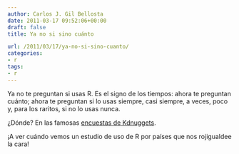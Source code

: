 ```yaml
---
author: Carlos J. Gil Bellosta
date: 2011-03-17 09:52:06+00:00
draft: false
title: Ya no si sino cuánto

url: /2011/03/17/ya-no-si-sino-cuanto/
categories:
- r
tags:
- r
---
```


Ya no te preguntan si usas R. Es el signo de los tiempos: ahora te preguntan cuánto; ahora te preguntan si lo usas siempre, casi siempre, a veces, poco y, para los raritos, si no lo usas nunca.

¿Dónde? En las famosas [encuestas de Kdnuggets](http://www.kdnuggets.com/2011/03/new-poll-r-in-analytics-data-mining-work.html?k11n07).

¡A ver cuándo vemos un estudio de uso de R por países que nos rojigualdee la cara!
